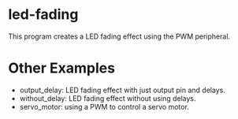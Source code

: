 # led-fading

This program creates a LED fading effect using the PWM peripheral.

# Other Examples
- output_delay: LED fading effect with just output pin and delays. 
- without_delay: LED fading effect without using delays.
- servo_motor: using a PWM to control a servo motor.